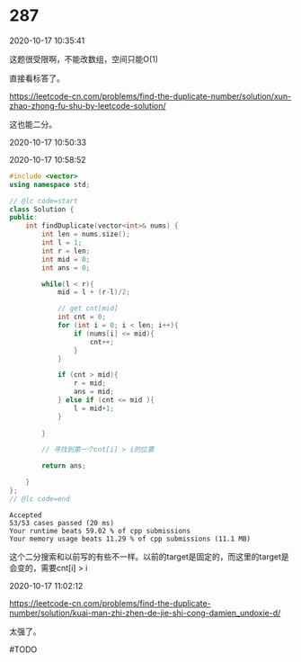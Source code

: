 # 287

2020-10-17 10:35:41

这题很受限啊，不能改数组，空间只能O(1)

直接看标答了。

https://leetcode-cn.com/problems/find-the-duplicate-number/solution/xun-zhao-zhong-fu-shu-by-leetcode-solution/

这也能二分。

2020-10-17 10:50:33

2020-10-17 10:58:52

```cpp
#include <vector>
using namespace std;

// @lc code=start
class Solution {
public:
    int findDuplicate(vector<int>& nums) {
        int len = nums.size();
        int l = 1;
        int r = len;
        int mid = 0;
        int ans = 0;

        while(l < r){
            mid = l + (r-l)/2;

            // get cnt[mid]
            int cnt = 0;
            for (int i = 0; i < len; i++){
                if (nums[i] <= mid){
                    cnt++;
                }
            }

            if (cnt > mid){
                r = mid;
                ans = mid;
            } else if (cnt <= mid ){
                l = mid+1;
            }
            
        }

        // 寻找到第一个cnt[i] > i的位置

        return ans;

    }
};
// @lc code=end
```

```
Accepted
53/53 cases passed (20 ms)
Your runtime beats 59.02 % of cpp submissions
Your memory usage beats 11.29 % of cpp submissions (11.1 MB)
```

这个二分搜索和以前写的有些不一样。以前的target是固定的，而这里的target是会变的，需要cnt[i] > i


2020-10-17 11:02:12

https://leetcode-cn.com/problems/find-the-duplicate-number/solution/kuai-man-zhi-zhen-de-jie-shi-cong-damien_undoxie-d/

太强了。

#TODO